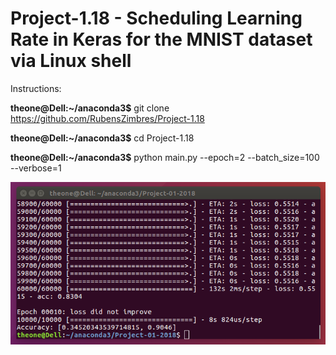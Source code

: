 # Project-1.18 - Scheduling Learning Rate in Keras for the MNIST dataset via Linux shell

Instructions:

<b>theone@Dell:~/anaconda3$</b> git clone https://github.com/RubensZimbres/Project-1.18

<b>theone@Dell:~/anaconda3$</b> cd Project-1.18

<b>theone@Dell:~/anaconda3$</b> python main.py --epoch=2 --batch_size=100 --verbose=1

<img src=https://github.com/RubensZimbres/Project-01-2018/blob/master/Project_1.png>

